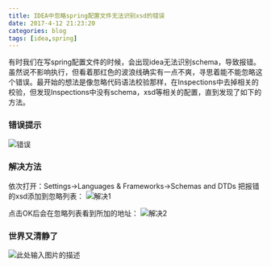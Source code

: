 ```yaml
---
title: IDEA中忽略spring配置文件无法识别xsd的错误
date: 2017-4-12 21:23:20
categories: blog
tags: [idea,spring] 
---
```


有时我们在写spring配置文件的时候，会出现idea无法识别schema，导致报错。虽然说不影响执行，但看着那红色的波浪线确实有一点不爽，寻思着能不能忽略这个错误。最开始的想法是像忽略代码语法校验那样，在Inspections中去掉相关的校验，但发现Inspections中没有schema，xsd等相关的配置，直到发现了如下的方法。

<!-- more -->

### 错误提示

![错误][1]

### 解决方法
依次打开：Settings->Languages & Frameworks->Schemas and DTDs
把报错的xsd添加到忽略列表：
![解决1][2]

点击OK后会在忽略列表看到所加的地址：
![解决2][3]

### 世界又清静了
![此处输入图片的描述][4]


  [1]: http://ww4.sinaimg.cn/large/698f7fe7gy1fejvcnjlyuj20v20ckdhj.jpg
  [2]: http://ww4.sinaimg.cn/large/698f7fe7gy1fejvf7mdcrj20x30kn75j.jpg
  [3]: http://ww4.sinaimg.cn/large/698f7fe7gy1fejvf7yeykj20x30knjsd.jpg
  [4]: http://ww4.sinaimg.cn/large/698f7fe7gy1fejvf8spy1j20v20clq4f.jpg